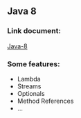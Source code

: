 ## Java 8

### Link document:
[Java-8](https://messagemedia.udemy.com/course/modern-java-learn-java-8-features-by-coding-it/learn/lecture/11154348#overview)

### Some features:
- Lambda
- Streams
- Optionals
- Method References
- ...